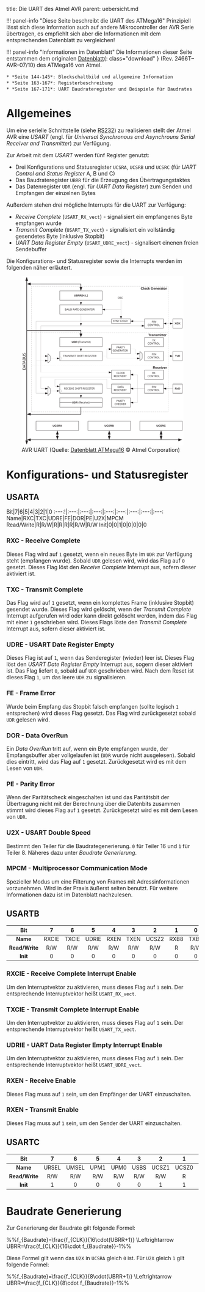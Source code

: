title: Die UART des Atmel AVR
parent: uebersicht.md

!!! panel-info "Diese Seite beschreibt die UART des ATMega16"
    Prinzipiell lässt sich diese Information auch auf andere Mikrocontroller der AVR Serie übertragen, es empfiehlt sich
    aber die Informationen mit dem entsprechenden Datenblatt zu vergleichen!

!!! panel-info "Informationen im Datenblatt"
    Die Informationen dieser Seite entstammen dem originalen [Datenblatt](atmel_atmega16.pdf){: class="download" }
    (Rev. 2466T–AVR–07/10) des ATMega16 von Atmel.

    * *Seite 144-145*: Blockschaltbild und allgemeine Information
    * *Seite 163-167*: Registerbeschreibung
    * *Seite 167-171*: UART Baudrateregister und Beispiele für Baudrates

# Allgemeines
Um eine serielle Schnittstelle (siehe [RS232](../bussysteme/rs232.html)) zu realisieren stellt der Atmel AVR eine *USART*
(engl. für *Universal Synchronous and Asynchrouns Serial Receiver and Transmitter*) zur Verfügung.

Zur Arbeit mit dem *USART* werden fünf Register genutzt:

* Drei Konfigurations und Statusregister <code>UCSRA</code>, <code>UCSRB</code> und <code>UCSRC</code> (für *UART Control and Status Register* A, B und C)
* Das Baudrateregister <code>UBRR</code> für die Erzeugung des Übertragungstaktes
* Das Datenregister <code>UDR</code> (engl. für *UART Data Register*) zum Senden und Empfangen der einzelnen Bytes

Außerdem stehen drei mögliche Interrupts für die UART zur Verfügung:

* *Receive Complete* (<code>USART_RX_vect</code>) - signalisiert ein empfangenes Byte empfangen wurde
* *Transmit Complete* (<code>USART_TX_vect</code>) - signalisiert ein vollständig gesendetes Byte (inklusive Stopbit)
* *UART Data Register Empty* (<code>USART_UDRE_vect</code>) - signalisert einenen freien Sendebuffer

Die Konfigurations- und Statusregister sowie die Interrupts werden im folgenden näher erläutert.

<figure><img src="avr_uart.svg"><figcaption>AVR UART (Quelle: <a href="http://www.atmel.com/images/doc2466.pdf">Datenblatt ATMega16</a> &copy; Atmel Corporation)</figcaption></figure>

# Konfigurations- und Statusregister
## USARTA

Bit|7|6|5|4|3|2|1|0
:---:!|:---:|:---:|:---:|:---:|:---:|:---:|:---:|:---:
Name|RXC|TXC|UDRE|FE|DOR|PE|U2X|MPCM
Read/Write|R|R/W|R|R|R|R|R/W|R/W
Init|0|0|1|0|0|0|0|0

### RXC - Receive Complete
Dieses Flag wird auf <code>1</code> gesetzt, wenn ein neues Byte im <code>UDR</code> zur Verfügung steht (empfangen wurde). Sobald <code>UDR</code>
gelesen wird, wird das Flag auf <code>0</code> gesetzt. Dieses Flag löst den *Receive Complete* Interrupt aus, sofern
dieser aktiviert ist.

### TXC - Transmit Complete
Das Flag wird auf <code>1</code> gesetzt, wenn ein komplettes Frame (inklusive Stopbit) gesendet wurde. Dieses Flag wird gelöscht,
wenn der *Transmit Complete* Interrupt aufgerufen wird oder kann direkt gelöscht werden, indem das Flag mit einer <code>1</code>
geschrieben wird. Dieses Flags löste den *Transmit Complete* Interrupt aus, sofern dieser aktiviert ist.

### UDRE - USART Date Register Empty
Dieses Flag ist auf <code>1</code>, wenn das Senderegister (wieder) leer ist. Dieses Flag löst den *USART Date Register Empty*
Interrupt aus, sogern dieser aktiviert ist. Das Flag liefert <code>0</code>, sobald auf <code>UDR</code> geschrieben wird. Nach dem Reset
ist dieses Flag <code>1</code>, um das leere <code>UDR</code> zu signalisieren.

### FE - Frame Error
Wurde beim Empfang das Stopbit falsch empfangen (sollte logisch <code>1</code> entsprechen) wird dieses Flag gesetzt. Das Flag wird
zurückgesetzt sobald <code>UDR</code> gelesen wird.

### DOR - Data OverRun
Ein *Data OverRun* tritt auf, wenn ein Byte empfangen wurde, der Empfangsbuffer aber vollgelaufen ist (<code>UDR</code> wurde nicht
ausgelesen). Sobald dies eintritt, wird das Flag auf <code>1</code> gesetzt. Zurückgesetzt wird es mit dem Lesen von <code>UDR</code>.

### PE - Parity Error
Wenn der Paritätscheck eingeschalten ist und das Paritätsbit der Übertragung nicht mit der Berechnung über die Datenbits
zusammen stimmt wird dieses Flag auf <code>1</code> gesetzt. Zurückgesetzt wird es mit dem Lesen von <code>UDR</code>.

### U2X - USART Double Speed
Bestimmt den Teiler für die Baudrategenerierung. <code>0</code> für Teiler 16 und <code>1</code> für Teiler 8. Näheres dazu unter *Baudrate
Generierung*.

### MPCM - Multiprocessor Communication Mode
Spezieller Modus um eine Filterung von Frames mit Adressinformationen vorzunehmen. Wird in der Praxis äußerst selten
benutzt. Für weitere Informationen dazu ist im Datenblatt nachzulesen.

## USARTB

**Bit**|7|6|5|4|3|2|1|0
:---:|:---:|:---:|:---:|:---:|:---:|:---:|:---:|:---:
**Name**|RXCIE|TXCIE|UDRIE|RXEN|TXEN|UCSZ2|RXB8|TXB8
**Read/Write**|R/W|R/W|R/W|R/W|R/W|R/W|R|R/W
**Init**|0|0|0|0|0|0|0|0

### RXCIE - Receive Complete Interrupt Enable
Um den Interruptvektor zu aktivieren, muss dieses Flag auf <code>1</code> sein. Der entsprechende Interruptvektor heißt
<code>USART_RX_vect</code>.

### TXCIE - Transmit Complete Interrupt Enable
Um den Interruptvektor zu aktivieren, muss dieses Flag auf <code>1</code> sein. Der entsprechende Interruptvektor heißt
<code>USART_TX_vect</code>.

### UDRIE - UART Data Register Empty Interrupt Enable
Um den Interruptvektor zu aktivieren, muss dieses Flag auf <code>1</code> sein. Der entsprechende Interruptvektor heißt
<code>USART_UDRE_vect</code>.

### RXEN - Receive Enable
Dieses Flag muss auf <code>1</code> sein, um den Empfänger der UART einzuschalten.

### RXEN - Transmit Enable
Dieses Flag muss auf <code>1</code> sein, um den Sender der UART einzuschalten.

## USARTC

**Bit**|7|6|5|4|3|2|1|0
:---:|:---:|:---:|:---:|:---:|:---:|:---:|:---:|:---:
**Name**|URSEL|UMSEL|UPM1|UPM0|USBS|UCSZ1|UCSZ0|UCPOL
**Read/Write**|R/W|R/W|R/W|R/W|R/W|R/W|R|R/W
**Init**|1|0|0|0|0|1|1|0

# Baudrate Generierung
Zur Generierung der Baudrate gilt folgende Formel:

%%f_{Baudrate}=\frac{f_{CLK}}{16\cdot(UBRR+1)} \Leftrightarrow UBRR=\frac{f_{CLK}}{16\cdot f_{Baudrate}}-1%%

Diese Formel gilt wenn das <code>U2X</code> in <code>UCSRA</code> gleich <code>0</code> ist. Für <code>U2X</code> gleich <code>1</code> gilt folgende Formel:

%%f_{Baudrate}=\frac{f_{CLK}}{8\cdot(UBRR+1)} \Leftrightarrow UBRR=\frac{f_{CLK}}{8\cdot f_{Baudrate}}-1%%
